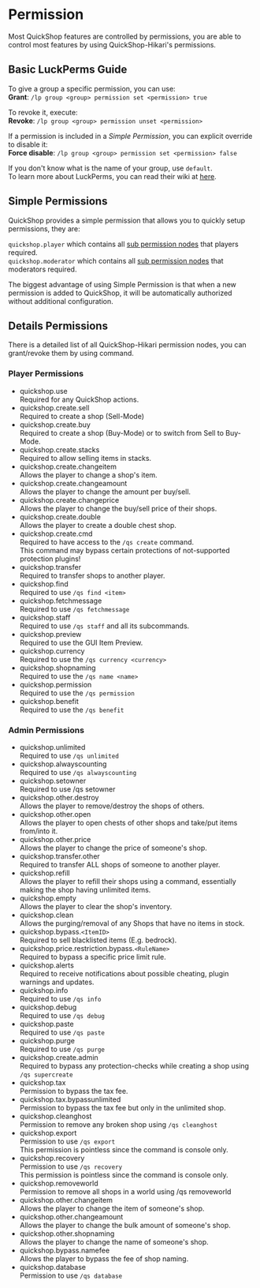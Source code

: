 # Permission

Most QuickShop features are controlled by permissions, you are able to control most features by using QuickShop-Hikari's permissions.

## Basic LuckPerms Guide

To give a group a specific permission, you can use:  
**Grant**: `/lp group <group> permission set <permission> true`  

To revoke it, execute:  
**Revoke**: `/lp group <group> permission unset <permission>`

If a permission is included in a *Simple Permission*, you can explicit override to disable it:  
**Force disable**: `/lp group <group> permission set <permission> false`

If you don't know what is the name of your group, use `default`.  
To learn more about LuckPerms, you can read their wiki at [here](https://luckperms.net/wiki/Home).

## Simple Permissions

QuickShop provides a simple permission that allows you to quickly setup permissions, they are:

`quickshop.player` which contains all [sub permission nodes](https://github.com/Ghost-chu/QuickShop-Hikari/blob/f7b12693d753fa9d2f147238b3afdf0e4030cfa6/quickshop-bukkit/src/main/resources/plugin.yml#L78) that players required.  
`quickshop.moderator` which contains all [sub permission nodes](https://github.com/Ghost-chu/QuickShop-Hikari/blob/f7b12693d753fa9d2f147238b3afdf0e4030cfa6/quickshop-bukkit/src/main/resources/plugin.yml#L101) that moderators required.  

The biggest advantage of using Simple Permission is that when a new permission is added to QuickShop, it will be automatically authorized without additional configuration.

## Details Permissions

There is a detailed list of all QuickShop-Hikari permission nodes, you can grant/revoke them by using command.

### Player Permissions

* quickshop.use  
  Required for any QuickShop actions.
* quickshop.create.sell  
  Required to create a shop (Sell-Mode)
* quickshop.create.buy  
  Required to create a shop (Buy-Mode) or to switch from Sell to Buy-Mode.
* quickshop.create.stacks  
  Required to allow selling items in stacks.
* quickshop.create.changeitem  
  Allows the player to change a shop's item.
* quickshop.create.changeamount  
  Allows the player to change the amount per buy/sell.
* quickshop.create.changeprice  
  Allows the player to change the buy/sell price of their shops.
* quickshop.create.double  
  Allows the player to create a double chest shop.
* quickshop.create.cmd  
  Required to have access to the `/qs create` command.  
  This command may bypass certain protections of not-supported protection plugins!
* quickshop.transfer  
  Required to transfer shops to another player.
* quickshop.find  
  Required to use `/qs find <item>`
* quickshop.fetchmessage  
  Required to use `/qs fetchmessage`
* quickshop.staff  
  Required to use `/qs staff` and all its subcommands.
* quickshop.preview  
  Required to use the GUI Item Preview.
* quickshop.currency  
  Required to use the `/qs currency <currency>`
* quickshop.shopnaming  
  Required to use the `/qs name <name>`
* quickshop.permission  
  Required to use the `/qs permission`
* quickshop.benefit  
  Required to use the `/qs benefit`

### Admin Permissions

* quickshop.unlimited  
  Required to use `/qs unlimited`
* quickshop.alwayscounting  
  Required to use `/qs alwayscounting`
* quickshop.setowner  
  Required to use /qs setowner
* quickshop.other.destroy  
  Allows the player to remove/destroy the shops of others.
* quickshop.other.open  
  Allows the player to open chests of other shops and take/put items from/into it.
* quickshop.other.price  
  Allows the player to change the price of someone's shop.
* quickshop.transfer.other  
  Required to transfer ALL shops of someone to another player.
* quickshop.refill  
  Allows the player to refill their shops using a command, essentially making the shop having unlimited items.
* quickshop.empty  
  Allows the player to clear the shop's inventory.
* quickshop.clean  
  Allows the purging/removal of any Shops that have no items in stock.
* quickshop.bypass.`<ItemID>`  
  Required to sell blacklisted items (E.g. bedrock).
* quickshop.price.restriction.bypass.`<RuleName>`  
  Required to bypass a specific price limit rule.
* quickshop.alerts  
  Required to receive notifications about possible cheating, plugin warnings and updates.
* quickshop.info  
  Required to use `/qs info`
* quickshop.debug  
  Required to use `/qs debug`
* quickshop.paste  
  Required to use `/qs paste`
* quickshop.purge  
  Required to use `/qs purge`
* quickshop.create.admin  
  Required to bypass any protection-checks while creating a shop using `/qs supercreate`
* quickshop.tax  
  Permission to bypass the tax fee.
* quickshop.tax.bypassunlimited  
  Permission to bypass the tax fee but only in the unlimited shop.
* quickshop.cleanghost  
  Permission to remove any broken shop using `/qs cleanghost`
* quickshop.export  
  Permission to use `/qs export`  
  This permission is pointless since the command is console only.
* quickshop.recovery  
  Permission to use `/qs recovery`  
  This permission is pointless since the command is console only.
* quickshop.removeworld  
  Permission to remove all shops in a world using /qs removeworld
* quickshop.other.changeitem  
  Allows the player to change the item of someone's shop.
* quickshop.other.changeamount  
  Allows the player to change the bulk amount of someone's shop.
* quickshop.other.shopnaming  
  Allows the player to change the name of someone's shop.
* quickshop.bypass.namefee  
  Allows the player to bypass the fee of shop naming.
* quickshop.database  
  Permission to use `/qs database`
